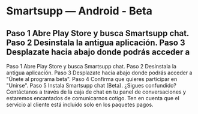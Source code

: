 # Smartsupp — Android - Beta
## Paso 1 Abre Play Store y busca Smartsupp chat. Paso 2 Desinstala la antigua aplicación. Paso 3 Desplazate hacia abajo donde podrás acceder a 
Paso 1
Abre Play Store y busca Smartsupp chat.
Paso 2
Desinstala la antigua aplicación.
Paso 3
Desplazate hacia abajo donde podrás acceder a "Únete al programa beta".
Paso 4
Confirma que quieres participar en "Unirse".
Paso 5
Instala Smartsupp chat (Beta).
¿Sigues confundido? Contáctanos a través de la caja de chat en tu panel de conversaciones y estaremos encantados de comunicarnos cotigo. Ten en cuenta que el servicio al cliente está incluido solo en los paquetes pagos.


